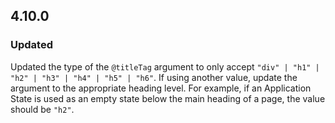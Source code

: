 ## 4.10.0

### Updated

Updated the type of the `@titleTag` argument to only accept `"div" | "h1" | "h2" | "h3" | "h4" | "h5" | "h6"`. If using another value, update the argument to the appropriate heading level. For example, if an Application State is used as an empty state below the main heading of a page, the value should be `"h2"`. 
